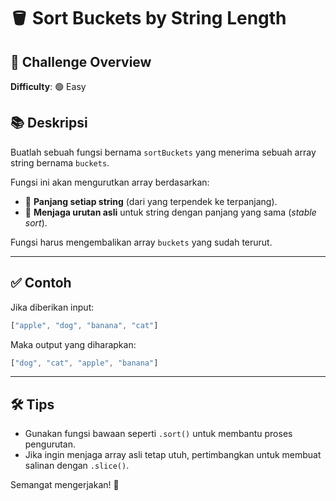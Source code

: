 
# 🪣 Sort Buckets by String Length

## 🎯 Challenge Overview
**Difficulty**: 🟢 Easy

## 📚 Deskripsi
Buatlah sebuah fungsi bernama `sortBuckets` yang menerima sebuah array string bernama `buckets`.

Fungsi ini akan mengurutkan array berdasarkan:
- 🔢 **Panjang setiap string** (dari yang terpendek ke terpanjang).
- 📌 **Menjaga urutan asli** untuk string dengan panjang yang sama (*stable sort*).

Fungsi harus mengembalikan array `buckets` yang sudah terurut.

---

## ✅ Contoh
Jika diberikan input:

```javascript
["apple", "dog", "banana", "cat"]
```

Maka output yang diharapkan:

```javascript
["dog", "cat", "apple", "banana"]
```

---

## 🛠️ Tips
- Gunakan fungsi bawaan seperti `.sort()` untuk membantu proses pengurutan.
- Jika ingin menjaga array asli tetap utuh, pertimbangkan untuk membuat salinan dengan `.slice()`.

Semangat mengerjakan! 🚀
